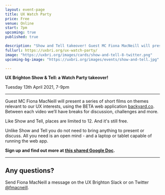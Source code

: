 ```yaml
---
layout: event-page
title: UX Watch Party
price: Free
venue: Online
start: 7pm
upcoming: true
published: true

description: "Show and Tell takeover! Guest MC Fiona MacNeill will present a series of short films for discussion."
fullurl: https://uxbri.org/ux-watch-party/
image: "https://uxbri.org/images/cards/show-and-tell-8-twitter.png"
upcoming-bg-image: "https://uxbri.org/images/events/show-and-tell.jpg"

---
```



**UX Brighton Show & Tell: a Watch Party takeover!**

Tuesday 13th April 2021, 7-9pm

---

Guest MC Fiona MacNeill will present a series of short films on themes relevant to our UX interests, using the BETA web application [backyard.co](https://backyard.co/). Between each video we’ll have breaks for discussion, challenges and more. 

Like Show and Tell, places are limited to 12. And it's still free. 

Unlike Show and Tell you do not need to bring anything to present or discuss. All you need is an open mind - and a laptop or tablet capable of running the web app.

**Sign up and find out more at [this shared Google Doc](https://docs.google.com/document/d/1r23QcNURzNlRqqaWKIo-NLP7CqErkd7bRlquoh8gZtE/edit#).**  

---

## Any questions? 

Send Fiona MacNeill a message on the UX Brighton Slack or on Twitter [@fmacneill](https://twitter.com/fmacneill).
